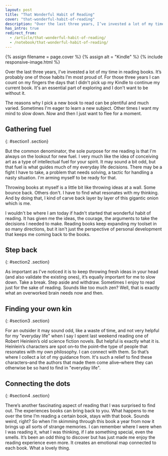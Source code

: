 ```yaml
---
layout: post
title: "That Wonderful Habit of Reading"
cover: "that-wonderful-habit-of-reading"
description: "Over the last three years, I’ve invested a lot of my time in reading books. It’s probably one of those habits I’m most proud of. For those three years I can count on my fingers the days that I didn't pick up my Kindle to continue my current book. It's an essential part of exploring and I don't want to be without it."
has_intro: true
redirect_from:
  - /article/that-wonderful-habit-of-reading/
  - /notebook/that-wonderful-habit-of-reading/
---
```


{% assign filename = page.cover %}
{% assign alt = "Kindle" %}
{% include responsive-image.html %}

Over the last three years, I’ve invested a lot of my time in reading books. It’s probably one of those habits I’m most proud of. For those three years I can count on my fingers the days that I didn't pick up my Kindle to continue my current book. It's an essential part of exploring and I don't want to be without it.

The reasons why I pick a new book to read can be plentiful and much varied. Sometimes I'm eager to learn a new subject. Other times I want my mind to slow down. Now and then I just want to flee for a moment.


## Gathering fuel
{: #section1 .section}

But the common denominator, the sole purpose for me reading is that I'm always on the lookout for new fuel. I very much like the idea of conceiving art as a type of intellectual fuel for your spirit. It may sound a bit odd, but that fuel is what guides much of my everyday life decisions. There may be a fight I have to take, a problem that needs solving, a tactic for handling a nasty situation. I'm arming myself to be ready for that.

Throwing books at myself is a little bit like throwing ideas at a wall. Some bounce back. Others don't. I have to find what resonates with my thinking. And by doing that, I kind of carve back layer by layer of this gigantic onion which is me.

I wouldn't be where I am today if hadn't started that wonderful habit of reading. It has given me the ideas, the courage, the arguments to take the decisions I needed to make. Reading books keep expanding my toolset in so many directions, but it isn't just the perspective of personal development that keeps me coming back to the books.


## Step back
{: #section2 .section}

As important as I've noticed it is to keep throwing fresh ideas in your head (and also validate the existing ones), it’s equally important for me to slow down. Take a break. Step aside and withdraw. Sometimes I enjoy to read just for the sake of reading. Sounds like too much zen? Well, that is exactly what an overworked brain needs now and then.


## Finding your own kin
{: #section3 .section}

For an outsider it may sound odd, like a waste of time, and not very helpful for my "everyday life" when I say I spent last weekend reading one of Robert Heinlein’s old science fiction novels. But helpful is exactly what it is. Heinlein’s characters are spot on–to the point–the type of people that resonates with my own philosophy. I can connect with them. So that’s where I collect a lot of my guidance from. It's such a relief to find these characters–and the authors that made them come alive–where they can otherwise be so hard to find in "everyday life".


## Connecting the dots
{: #section4 .section}

There’s another fascinating aspect of reading that I was surprised to find out. The experiences books can bring back to you. What happens to me over the time I’m reading a certain book, stays with that book. Sounds weird, right? So when I’m skimming through this book a year from now it brings up all sorts of strange memories. I can remember where I were when I was reading it, what I was thinking, if I ate something special, even the smells. It’s been an odd thing to discover but has just made me enjoy the reading experience even more. It creates an emotional map connected to each book. What a lovely thing.
